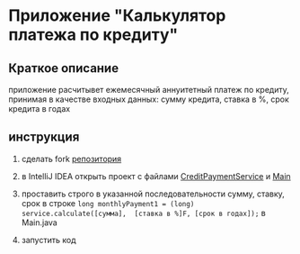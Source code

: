 # Приложение "Калькулятор платежа по кредиту"

## Краткое описание

приложение расчитывет ежемесячный аннуитетный платеж по кредиту, принимая в качестве входных данных: сумму кредита, ставка в %, срок кредита в годах 

## инструкция
1. сделать fork [репозитория](https://github.com/GrebenkovaMaria/JavaForQA_HW4.3_CreditPayment)
2. в IntelliJ IDEA открыть проект с файлами [CreditPaymentService](https://github.com/GrebenkovaMaria/JavaForQA_HW4.3_CreditPayment/blob/master/src/CreditPaymentService.java) и [Main](https://github.com/GrebenkovaMaria/JavaForQA_HW4.3_CreditPayment/blob/master/src/Main.java)
3. проставить строго в указанной последовательности сумму, ставку, срок в строке ``long monthlyPayment1 = (long) service.calculate([сумма],  [ставка в %]F, [срок в годах]);``  в Main.java

4. запустить код

